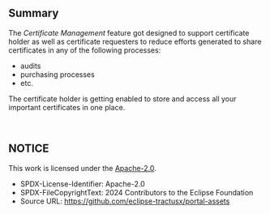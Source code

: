 ## Summary

The _Certificate Management_ feature got designed to support certificate holder as well as certificate requesters to reduce efforts generated to share certificates in any of the following processes:

- audits
- purchasing processes
- etc.

The certificate holder is getting enabled to store and access all your important certificates in one place.

<br>

## NOTICE

This work is licensed under the [Apache-2.0](https://www.apache.org/licenses/LICENSE-2.0).

- SPDX-License-Identifier: Apache-2.0
- SPDX-FileCopyrightText: 2024 Contributors to the Eclipse Foundation
- Source URL: https://github.com/eclipse-tractusx/portal-assets
